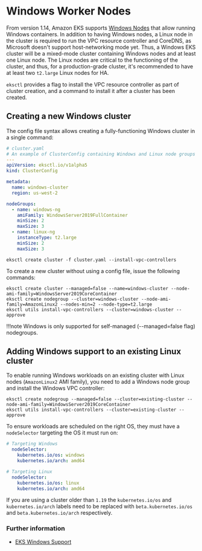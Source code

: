 # Windows Worker Nodes

From version 1.14, Amazon EKS supports [Windows Nodes][eks-user-guide] that allow running Windows containers.
In addition to having Windows nodes, a Linux node in the cluster is required to run the VPC resource controller and CoreDNS, as Microsoft doesn't support host-networking mode yet. Thus, a Windows EKS cluster will be a mixed-mode cluster containing Windows nodes and at least one Linux node.
The Linux nodes are critical to the functioning of the cluster, and thus, for a production-grade cluster, it's recommended to have at least two `t2.large` Linux nodes for HA.

`eksctl` provides a flag to install the VPC resource controller as part of cluster creation, and a command to install it after a cluster has been created.

## Creating a new Windows cluster

The config file syntax allows creating a fully-functioning Windows cluster in a single command:

```yaml
# cluster.yaml
# An example of ClusterConfig containing Windows and Linux node groups to support Windows workloads
---
apiVersion: eksctl.io/v1alpha5
kind: ClusterConfig

metadata:
  name: windows-cluster
  region: us-west-2

nodeGroups:
  - name: windows-ng
    amiFamily: WindowsServer2019FullContainer
    minSize: 2
    maxSize: 3
  - name: linux-ng
    instanceType: t2.large
    minSize: 2
    maxSize: 3
```

```console
eksctl create cluster -f cluster.yaml --install-vpc-controllers
```


To create a new cluster without using a config file, issue the following commands:

```console
eksctl create cluster --managed=false --name=windows-cluster --node-ami-family=WindowsServer2019CoreContainer
eksctl create nodegroup --cluster=windows-cluster --node-ami-family=AmazonLinux2 --nodes-min=2 --node-type=t2.large
eksctl utils install-vpc-controllers --cluster=windows-cluster --approve
```

!!!note
    Windows is only supported for self-managed (--managed=false flag) nodegroups.


## Adding Windows support to an existing Linux cluster
To enable running Windows workloads on an existing cluster with Linux nodes (`AmazonLinux2` AMI family), you need to add a Windows node group and install the Windows VPC controller:

```console
eksctl create nodegroup --managed=false --cluster=existing-cluster --node-ami-family=WindowsServer2019CoreContainer
eksctl utils install-vpc-controllers --cluster=existing-cluster --approve
```

To ensure workloads are scheduled on the right OS, they must have a `nodeSelector` targeting the OS it must run on:

```yaml
# Targeting Windows
  nodeSelector:
    kubernetes.io/os: windows
    kubernetes.io/arch: amd64

# Targeting Linux
  nodeSelector:
    kubernetes.io/os: linux
    kubernetes.io/arch: amd64
```

If you are using a cluster older than `1.19` the `kubernetes.io/os` and `kubernetes.io/arch` labels need to be replaced with `beta.kubernetes.io/os` and `beta.kubernetes.io/arch` respectively.

### Further information

- [EKS Windows Support][eks-user-guide]

[eks-user-guide]: https://docs.aws.amazon.com/eks/latest/userguide/windows-support.html

